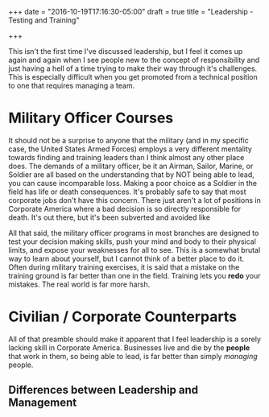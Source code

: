 +++
date = "2016-10-19T17:16:30-05:00"
draft = true
title = "Leadership - Testing and Training"

+++

This isn't the first time I've discussed leadership, but I feel it comes up
again and again when I see people new to the concept of responsibility and just
having a hell of a time trying to make their way through it's challenges.  This
is especially difficult when you get promoted from a technical position to one
that requires managing a team.

# Military Officer Courses

It should not be a surprise to anyone that the military (and in my specific
case, the United States Armed Forces) employs a very different mentality towards
finding and training leaders than I think almost any other place does.  The
demands of a military officer, be it an Airman, Sailor, Marine, or Soldier are
all based on the understanding that by NOT being able to lead, you can cause
incomparable loss.  Making a poor choice as a Soldier in the field has life or
death consequences.  It's probably safe to say that most corporate jobs don't
have this concern.  There just aren't a lot of positions in Corporate America
where a bad decision is so directly responsible for death.  It's out there, but
it's been subverted and avoided like 

All that said, the military officer programs in most branches are designed to
test your decision making skills, push your mind and body to their physical
limits, and expose your weaknesses for all to see.  This is a somewhat brutal
way to learn about yourself, but I cannot think of a better place to do it.
Often during military training exercises, it is said that a mistake on the
training ground is far better than one in the field.  Training lets you **redo**
your mistakes.  The real world is far more harsh.

# Civilian / Corporate Counterparts

All of that preamble should make it apparent that I feel leadership is a sorely
lacking skill in Corporate America.  Businesses live and die by the **people**
that work in them, so being able to lead, is far better than simply *managing*
people.

## Differences between Leadership and Management

